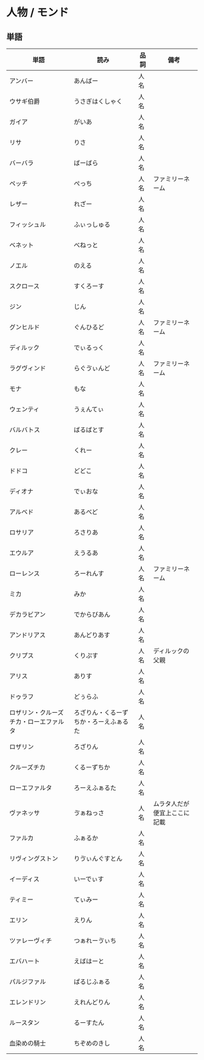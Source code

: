 # 人物 / モンド

## 単語

|単語|読み|品詞|備考|
|---|---|---|---|
|アンバー|あんばー|人名||
|ウサギ伯爵|うさぎはくしゃく|人名||
|ガイア|がいあ|人名||
|リサ|りさ|人名||
|バーバラ|ばーばら|人名||
|ペッチ|ぺっち|人名|ファミリーネーム|
|レザー|れざー|人名||
|フィッシュル|ふぃっしゅる|人名||
|ベネット|べねっと|人名||
|ノエル|のえる|人名||
|スクロース|すくろーす|人名||
|ジン|じん|人名||
|グンヒルド|ぐんひるど|人名|ファミリーネーム|
|ディルック|でぃるっく|人名||
|ラグヴィンド|らぐゔぃんど|人名|ファミリーネーム|
|モナ|もな|人名||
|ウェンティ|うぇんてぃ|人名||
|バルバトス|ばるばとす|人名||
|クレー|くれー|人名||
|ドドコ|どどこ|人名||
|ディオナ|でぃおな|人名||
|アルベド|あるべど|人名||
|ロサリア|ろさりあ|人名||
|エウルア|えうるあ|人名||
|ローレンス|ろーれんす|人名|ファミリーネーム|
|ミカ|みか|人名||
|デカラビアン|でからびあん|人名||
|アンドリアス|あんどりあす|人名||
|クリプス|くりぷす|人名|ディルックの父親|
|アリス|ありす|人名||
|ドゥラフ|どぅらふ|人名||
|ロザリン・クルーズチカ・ローエファルタ|ろざりん・くるーずちか・ろーえふぁるた|人名||
|ロザリン|ろざりん|人名||
|クルーズチカ|くるーずちか|人名||
|ローエファルタ|ろーえふぁるた|人名||
|ヴァネッサ|ゔぁねっさ|人名|ムラタ人だが便宜上ここに記載|
|ファルカ|ふぁるか|人名||
|リヴィングストン|りゔぃんぐすとん|人名||
|イーディス|いーでぃす|人名||
|ティミー|てぃみー|人名||
|エリン|えりん|人名||
|ツァレーヴィチ|つぁれーゔぃち|人名||
|エバハート|えばはーと|人名||
|パルジファル|ぱるじふぁる|人名||
|エレンドリン|えれんどりん|人名||
|ルースタン|るーすたん|人名||
|血染めの騎士|ちぞめのきし|人名||